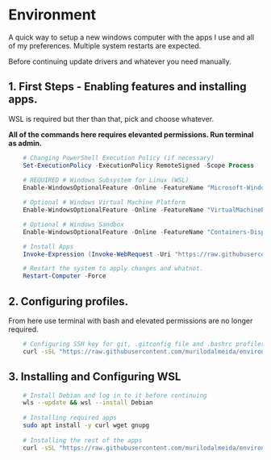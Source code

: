 # Environment

A quick way to setup a new windows computer with the apps I use and all of my preferences. Multiple system restarts are expected.

Before continuing update drivers and whatever you need manually. 

## 1. First Steps - Enabling features and installing apps.

WSL is required but ther than that, pick and choose whatever.

**All of the commands here requires elevanted permissions. Run terminal as admin.**

```ps1
    # Changing PowerShell Execution Policy (if necessary)
    Set-ExecutionPolicy -ExecutionPolicy RemoteSigned -Scope Process
    
    # REQUIRED # Windows Subsystem for Linux (WSL)
    Enable-WindowsOptionalFeature -Online -FeatureName "Microsoft-Windows-Subsystem-Linux" -All -NoRestart

    # Optional # Windows Virtual Machine Platform
    Enable-WindowsOptionalFeature -Online -FeatureName "VirtualMachinePlatform" -All -NoRestart

    # Optional # Windows Sandbox
    Enable-WindowsOptionalFeature -Online -FeatureName "Containers-DisposableClientVM" -All -NoRestart

    # Install Apps
    Invoke-Expression (Invoke-WebRequest -Uri "https://raw.githubusercontent.com/murilodalmeida/environment/refs/heads/main/scripts/apps.win.ps1" -UseBasicParsing).Content

    # Restart the system to apply changes and whatnot.
    Restart-Computer -Force
```

## 2. Configuring profiles.

From here use terminal with bash and elevated permissions are no longer required.

```bash
    # Configuring SSH key for git, .gitconfig file and .bashrc profiles.
    curl -sSL "https://raw.githubusercontent.com/murilodalmeida/environment/refs/heads/main/scripts/profiles.sh" | bash
```

## 3. Installing and Configuring WSL

```bash
    # Install Debian and log in to it before continuing
    wls --update && wsl --install Debian
    
    # Installing required apps
    sudo apt install -y curl wget gnupg
    
    # Installing the rest of the apps
    curl -sSL "https://raw.githubusercontent.com/murilodalmeida/environment/refs/heads/main/scripts/apps.wsl.sh" | bash
```